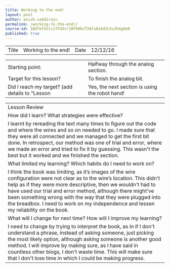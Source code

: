 ```yaml
---
title: Working to the end!
layout: post
author: anish.vaddiraju
permalink: /working-to-the-end!/
source-id: 16UTeYInlczTFUGcrjWfGHGvT2Afu8a5d2Lhv2hmgAe8
published: true
---
```

<table>
  <tr>
    <td>Title</td>
    <td>Working to the end!</td>
    <td>Date</td>
    <td>12/12/16</td>
  </tr>
</table>


<table>
  <tr>
    <td>Starting point:</td>
    <td>Halfway through the analog section.</td>
  </tr>
  <tr>
    <td>Target for this lesson?</td>
    <td>To finish the analog bit.</td>
  </tr>
  <tr>
    <td>Did I reach my target? 
(add details to "Lesson </td>
    <td>Yes, the next section is using the robot hand!</td>
  </tr>
</table>


<table>
  <tr>
    <td>Lesson Review</td>
  </tr>
  <tr>
    <td>How did I learn? What strategies were effective?  </td>
  </tr>
  <tr>
    <td>I learnt by rereading the text many times to figure out the code and where the wires and so on needed to go. I made sure that they were all connected and we managed to get the first bit done. In retrospect, our method was one of trial and error, where we made an error and tried to fix it by guessing. This wasn't the best but it worked and we finished the section.</td>
  </tr>
  <tr>
    <td>What limited my learning? Which habits do I need to work on? </td>
  </tr>
  <tr>
    <td>I think the book was limiting, as it’s images of the wire configuration were not clear as to the wire’s location. This didn't help as if they were more descriptive, then we wouldn't had to have used our trial and error method, although there might’ve been something wrong with the way that they were plugged into the breadbox. I need to work on my independence and lessen my reliability on the book.</td>
  </tr>
  <tr>
    <td>What will I change for next time? How will I improve my learning?</td>
  </tr>
  <tr>
    <td>I need to change by trying to interpret the book, as in if I don't understand a phrase, instead of asking someone, just picking the most likely option, although asking someone is another good method. I will improve by making sure, as I have said in countless other blogs, I don't waste time. This will make sure that I don't lose time in which I could be making progress.</td>
  </tr>
</table>


